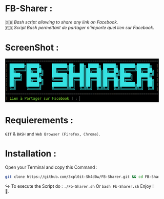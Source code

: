 # FB-Sharer :
🇬🇧 _Bash script allowing to share any link on Facebook._<br>
🇫🇷 _Script Bash permettant de partager n'importe quel lien sur Facebook._
# ScreenShot :
[![Screenshot](screenshot.png)](https://github.com/3xpl0it-Sh4d0w/FB-Sharer)
# Requierements :
`GIT` & `BASH` and `Web Browser (Firefox, Chrome)`.
# Installation :
Open your Terminal and copy this Command :
```bash
git clone https://github.com/3xpl0it-Sh4d0w/FB-Sharer.git && cd FB-Sharer && chmod +x FB-Sharer.sh
```
↪️ To execute the Script do : ``./Fb-Sharer.sh`` Or ``bash Fb-Sharer.sh`` Enjoy ! 🙂.
